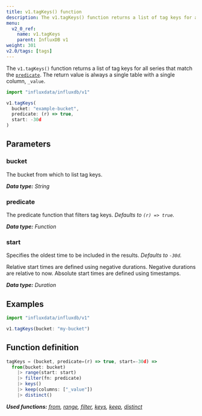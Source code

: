 ```yaml
---
title: v1.tagKeys() function
description: The v1.tagKeys() function returns a list of tag keys for all series that match the predicate.
menu:
  v2_0_ref:
    name: v1.tagKeys
    parent: InfluxDB v1
weight: 301
v2.0/tags: [tags]
---
```


The `v1.tagKeys()` function returns a list of tag keys for all series that match the [`predicate`](#predicate).
The return value is always a single table with a single column, `_value`.

```js
import "influxdata/influxdb/v1"

v1.tagKeys(
  bucket: "example-bucket",
  predicate: (r) => true,
  start: -30d
)
```

## Parameters

### bucket
The bucket from which to list tag keys.

_**Data type:** String_

### predicate
The predicate function that filters tag keys.
_Defaults to `(r) => true`._

_**Data type:** Function_

### start
Specifies the oldest time to be included in the results.
_Defaults to `-30d`._

Relative start times are defined using negative durations.
Negative durations are relative to now.
Absolute start times are defined using timestamps.

_**Data type:** Duration_

## Examples
```js
import "influxdata/influxdb/v1"

v1.tagKeys(bucket: "my-bucket")
```


## Function definition
```js
tagKeys = (bucket, predicate=(r) => true, start=-30d) =>
  from(bucket: bucket)
    |> range(start: start)
    |> filter(fn: predicate)
    |> keys()
    |> keep(columns: ["_value"])
    |> distinct()
```

_**Used functions:**
[from](/v2.0/reference/flux/functions/built-in/inputs/from/),
[range](/v2.0/reference/flux/functions/built-in/transformations/range/),
[filter](/v2.0/reference/flux/functions/built-in/transformations/filter/),
[keys](/v2.0/reference/flux/functions/built-in/transformations/keys/),
[keep](/v2.0/reference/flux/functions/built-in/transformations/keep/),
[distinct](/v2.0/reference/flux/functions/built-in/transformations/selectors/distinct/)_
